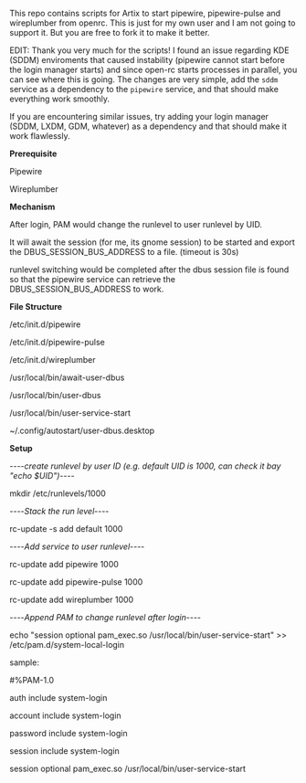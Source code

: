 This repo contains scripts for Artix to start pipewire, pipewire-pulse and wireplumber from openrc.
This is just for my own user and I am not going to support it. But you are free to fork it to make it better.

EDIT: Thank you very much for the scripts! I found an issue regarding KDE (SDDM) enviroments that caused instability (pipewire cannot start before the login manager starts) and since open-rc starts processes in parallel, you can see where this is going. The changes are very simple, add the `sddm` service as a dependency to the `pipewire` service, and that should make everything work smoothly.

If you are encountering similar issues, try adding your login manager (SDDM, LXDM, GDM, whatever) as a dependency and that should make it work flawlessly.

**Prerequisite**

Pipewire

Wireplumber


**Mechanism**

After login, PAM would change the runlevel to user runlevel by UID.

It will await the session (for me, its gnome session) to be started and export the DBUS_SESSION_BUS_ADDRESS to a file. (timeout is 30s)

runlevel switching would be completed after the dbus session file is found so that the pipewire service can retrieve the DBUS_SESSION_BUS_ADDRESS to work.


**File Structure**

/etc/init.d/pipewire

/etc/init.d/pipewire-pulse

/etc/init.d/wireplumber

/usr/local/bin/await-user-dbus

/usr/local/bin/user-dbus

/usr/local/bin/user-service-start

~/.config/autostart/user-dbus.desktop


**Setup**

----*create runlevel by user ID (e.g. default UID is 1000, can check it bay "echo $UID")*----

mkdir /etc/runlevels/1000


----*Stack the run level*----

rc-update -s add default 1000


----*Add service to user runlevel*----

rc-update add pipewire 1000

rc-update add pipewire-pulse 1000

rc-update add wireplumber 1000


----*Append PAM to change runlevel after login*----

echo "session   optional  pam_exec.so /usr/local/bin/user-service-start" >> /etc/pam.d/system-local-login


sample:


#%PAM-1.0

auth      include   system-login

account   include   system-login

password  include   system-login

session   include   system-login

session   optional  pam_exec.so /usr/local/bin/user-service-start


